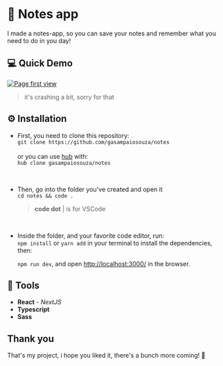 # 📔 Notes app

I made a notes-app, so you can save your notes and remember what you need to do in you day!

## 💻 Quick Demo

[![Page first view](https://j.gifs.com/gZOm09.gif)](https://gifs.com/gif/notes-app-gZOm09)

> it's crashing a bit, sorry for that

## ⚙️ Installation

- First, you need to clone this repository: <br />
  `git clone https://github.com/gasampaiosouza/notes` <br /><br />
  or you can use [hub](https://hub.github.com/) with: <br />
  `hub clone gasampaiosouza/notes`

  <br />

- Then, go into the folder you've created and open it <br />
  `cd notes && code .`
  > **code dot** | is for VSCode

<br />

- Inside the folder, and your favorite code editor, run: <br />
  `npm install` or `yarn add` in your terminal to install the dependencies, then:
  <br />

  `npm run dev`, and open [http://localhost:3000/](http://localhost:3000/) in the browser.

## 🔨 Tools

- **React** - _NextJS_
- **Typescript**
- **Sass**

## Thank you

That's my project, i hope you liked it, there's a bunch more coming! 💜
